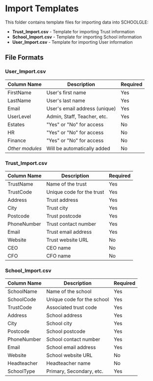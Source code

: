 # Import Templates

This folder contains template files for importing data into SCHOOLGLE:

- **Trust_Import.csv** - Template for importing Trust information
- **School_Import.csv** - Template for importing School information
- **User_Import.csv** - Template for importing User information

## File Formats

### User_Import.csv

| Column Name | Description | Required |
|-------------|-------------|----------|
| FirstName | User's first name | Yes |
| LastName | User's last name | Yes |
| Email | User's email address (unique) | Yes |
| UserLevel | Admin, Staff, Teacher, etc. | Yes |
| Estates | "Yes" or "No" for access | No |
| HR | "Yes" or "No" for access | No |
| Finance | "Yes" or "No" for access | No |
| *Other modules* | Will be automatically added | No |

### Trust_Import.csv

| Column Name | Description | Required |
|-------------|-------------|----------|
| TrustName | Name of the trust | Yes |
| TrustCode | Unique code for the trust | Yes |
| Address | Trust address | Yes |
| City | Trust city | Yes |
| Postcode | Trust postcode | Yes |
| PhoneNumber | Trust contact number | Yes |
| Email | Trust email address | Yes |
| Website | Trust website URL | No |
| CEO | CEO name | No |
| CFO | CFO name | No |

### School_Import.csv

| Column Name | Description | Required |
|-------------|-------------|----------|
| SchoolName | Name of the school | Yes |
| SchoolCode | Unique code for the school | Yes |
| TrustCode | Associated trust code | Yes |
| Address | School address | Yes |
| City | School city | Yes |
| Postcode | School postcode | Yes |
| PhoneNumber | School contact number | Yes |
| Email | School email address | Yes |
| Website | School website URL | No |
| Headteacher | Headteacher name | No |
| SchoolType | Primary, Secondary, etc. | Yes |